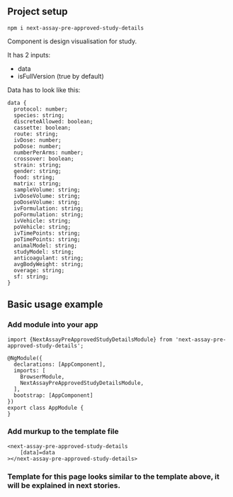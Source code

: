 ## Project setup

```
npm i next-assay-pre-approved-study-details
```

Component is design visualisation  for study.

It has 2 inputs:
- data 
- isFullVersion (true by default)

Data has to look like this:
```
data {
  protocol: number;
  species: string;
  discreteAllowed: boolean;
  cassette: boolean;
  route: string;
  ivDose: number;
  poDose: number;
  numberPerArms: number;
  crossover: boolean;
  strain: string;
  gender: string;
  food: string;
  matrix: string;
  sampleVolume: string;
  ivDoseVolume: string;
  poDoseVolume: string;
  ivFormulation: string;
  poFormulation: string;
  ivVehicle: string;
  poVehicle: string;
  ivTimePoints: string;
  poTimePoints: string;
  animalModel: string;
  studyModel: string;
  anticoagulant: string;
  avgBodyWeight: string;
  overage: string;
  sf: string;
}
```

## Basic usage example

### Add module into your app
```
import {NextAssayPreApprovedStudyDetailsModule} from 'next-assay-pre-approved-study-details';

@NgModule({
  declarations: [AppComponent],
  imports: [
    BrowserModule,
    NextAssayPreApprovedStudyDetailsModule,
  ],
  bootstrap: [AppComponent]
})
export class AppModule {
}
```

### Add murkup to the template file

```
<next-assay-pre-approved-study-details
    [data]=data
></next-assay-pre-approved-study-details>
```

### Template for this page looks similar to the template above, it will be explained in next stories.